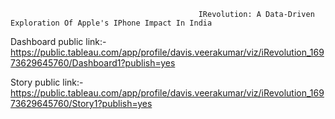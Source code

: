                                               IRevolution: A Data-Driven Exploration Of Apple's IPhone Impact In India 
                                              
Dashboard public link:- 
https://public.tableau.com/app/profile/davis.veerakumar/viz/iRevolution_16973629645760/Dashboard1?publish=yes

Story public link:-
https://public.tableau.com/app/profile/davis.veerakumar/viz/iRevolution_16973629645760/Story1?publish=yes























